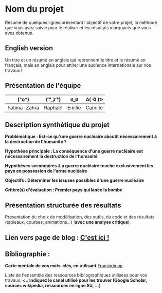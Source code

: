 # Nom du projet

Résumé de quelques lignes présentant l'objectif de votre projet, la méthode que vous avez suivie pour le réaliser et les résultats marquants que vous avez obtenus.

## English version

Un titre et un résumé en anglais qui reprennent le titre et le résumé en français, mais en anglais pour attirer une audience internationale sur vos travaux !

## Présentation de l'équipe

|(^o^)| ( ͡° ͜ʖ ͡°) | ಠ_ಠ | ᕕ( ᐛ )ᕗ |
|-----|--|--|--|
| Fatima-Zahra| Raphaël | Emilie  | Camille  |


## Description synthétique du projet

**Problématique : Est-ce qu'une guerre nucléaire aboutit nécessairement à la destruction de l'humanité ?** 

**Hypothèse principale : La conséquence d'une guerre nucléaire est nécessairement la destruction de l'humanité**

**Hypothèses secondaires :La guerre nucléaire touche exclusivement les pays en possession de l'arme nucléaire** 

**Objectifs : Déterminer les issuses possibles d'une guerre nucléaire**

**Critère(s) d'évaluation : Premier pays qui lance la bombe**

## Présentation structurée des résultats

Présentation du choix de modélisation, des outils, du code et des résultats (tableaux, courbes, animations...) (**avec une analyse critique**).

## Lien vers page de blog : <a href="blog.html"> C'est ici ! </a>

## Bibliographie :

**Carte mentale de vos mots-clés, en utilisant** <a href="https://framindmap.org/mindmaps/index.html">Framindmap </a> 

Liste de l'ensemble des ressources bibliographiques utilisées pour vos travaux. **<= Indiquez le canal utilisé pour les trouver (Google Scholar, sources wikipedia, ressources en ligne SU, ...)**
